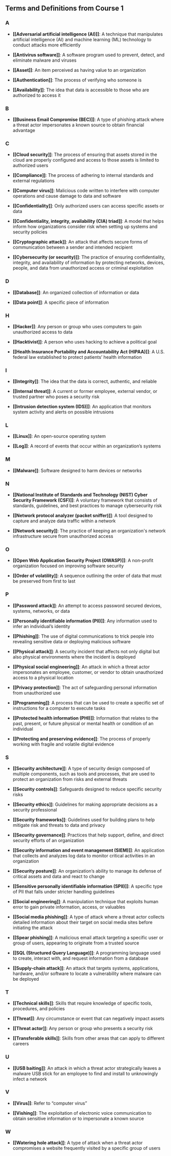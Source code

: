 ## Terms and Definitions from Course 1

### A

- **[[Adversarial artificial intelligence (AI)]]**: A technique that manipulates artificial intelligence (AI) and machine learning (ML) technology to conduct attacks more efficiently

- **[[Antivirus software]]**: A software program used to prevent, detect, and eliminate malware and viruses

- **[[Asset]]**: An item perceived as having value to an organization 

- **[[Authentication]]**: The process of verifying who someone is

- **[[Availability]]**: The idea that data is accessible to those who are authorized to access it

### B

- **[[Business Email Compromise (BEC)]]**: A type of phishing attack where a threat actor impersonates a known source to obtain financial advantage

### C

- **[[Cloud security]]**: The process of ensuring that assets stored in the cloud are properly configured and access to those assets is limited to authorized users

- **[[Compliance]]**: The process of adhering to internal standards and external regulations

- **[[Computer virus]]**: Malicious code written to interfere with computer operations and cause damage to data and software

- **[[Confidentiality]]**: Only authorized users can access specific assets or data

- **[[Confidentiality, integrity, availability (CIA) triad]]**: A model that helps inform how organizations consider risk when setting up systems and security policies

- **[[Cryptographic attack]]**: An attack that affects secure forms of communication between a sender and intended recipient

- **[[Cybersecurity (or security)]]**: The practice of ensuring confidentiality, integrity, and availability of information by protecting networks, devices, people, and data from unauthorized access or criminal exploitation

### D

- **[[Database]]**: An organized collection of information or data

- **[[Data point]]**: A specific piece of information

### H

- **[[Hacker]]**: Any person or group who uses computers to gain unauthorized access to data

- **[[Hacktivist]]**: A person who uses hacking to achieve a political goal

- **[[Health Insurance Portability and Accountability Act (HIPAA)]]**: A U.S. federal law established to protect patients’ health information

### I

- **[[Integrity]]**: The idea that the data is correct, authentic, and reliable

- **[[Internal threat]]**: A current or former employee, external vendor, or trusted partner who poses a security risk

- **[[Intrusion detection system (IDS)]]**: An application that monitors system activity and alerts on possible intrusions

### L

- **[[Linux]]**: An open-source operating system

- **[[Log]]**: A record of events that occur within an organization’s systems 

### M

- **[[Malware]]**: Software designed to harm devices or networks

### N

- **[[National Institute of Standards and Technology (NIST) Cyber Security Framework (CSF)]]**: A voluntary framework that consists of standards, guidelines, and best practices to manage cybersecurity risk

- **[[Network protocol analyzer (packet sniffer)]]**: A tool designed to capture and analyze data traffic within a network

- **[[Network security]]**: The practice of keeping an organization's network infrastructure secure from unauthorized access

### O

- **[[Open Web Application Security Project (OWASP)]]**: A non-profit organization focused on improving software security

- **[[Order of volatility]]**: A sequence outlining the order of data that must be preserved from first to last

### P

- **[[Password attack]]**: An attempt to access password secured devices, systems, networks, or data

- **[[Personally identifiable information (PII)]]**: Any information used to infer an individual’s identity

- **[[Phishing]]**: The use of digital communications to trick people into revealing sensitive data or deploying malicious software

- **[[Physical attack]]**: A security incident that affects not only digital but also physical environments where the incident is deployed

- **[[Physical social engineering]]**: An attack in which a threat actor impersonates an employee, customer, or vendor to obtain unauthorized access to a physical location

- **[[Privacy protection]]**: The act of safeguarding personal information from unauthorized use

- **[[Programming]]**: A process that can be used to create a specific set of instructions for a computer to execute tasks

- **[[Protected health information (PHI)]]**: Information that relates to the past, present, or future physical or mental health or condition of an individual

- **[[Protecting and preserving evidence]]**: The process of properly working with fragile and volatile digital evidence

### S

- **[[Security architecture]]**: A type of security design composed of multiple components, such as tools and processes, that are used to protect an organization from risks and external threats

- **[[Security controls]]**: Safeguards designed to reduce specific security risks

- **[[Security ethics]]**: Guidelines for making appropriate decisions as a security professional

- **[[Security frameworks]]**: Guidelines used for building plans to help mitigate risk and threats to data and privacy

- **[[Security governance]]**: Practices that help support, define, and direct security efforts of an organization

- **[[Security information and event management (SIEM)]]**: An application that collects and analyzes log data to monitor critical activities in an organization

- **[[Security posture]]**: An organization’s ability to manage its defense of critical assets and data and react to change 

- **[[Sensitive personally identifiable information (SPII)]]**: A specific type of PII that falls under stricter handling guidelines

- **[[Social engineering]]**: A manipulation technique that exploits human error to gain private information, access, or valuables

- **[[Social media phishing]]**: A type of attack where a threat actor collects detailed information about their target on social media sites before initiating the attack

- **[[Spear phishing]]**: A malicious email attack targeting a specific user or group of users, appearing to originate from a trusted source

- **[[SQL (Structured Query Language)]]**: A programming language used to create, interact with, and request information from a database

- **[[Supply-chain attack]]**: An attack that targets systems, applications, hardware, and/or software to locate a vulnerability where malware can be deployed

### T

- **[[Technical skills]]**: Skills that require knowledge of specific tools, procedures, and policies 

- **[[Threat]]**: Any circumstance or event that can negatively impact assets

- **[[Threat actor]]**: Any person or group who presents a security risk

- **[[Transferable skills]]**: Skills from other areas that can apply to different careers

### U

- **[[USB baiting]]**: An attack in which a threat actor strategically leaves a malware USB stick for an employee to find and install to unknowingly infect a network

### V

- **[[Virus]]**: Refer to “computer virus”

- **[[Vishing]]**: The exploitation of electronic voice communication to obtain sensitive information or to impersonate a known source

### W

- **[[Watering hole attack]]**: A type of attack when a threat actor compromises a website frequently visited by a specific group of users

